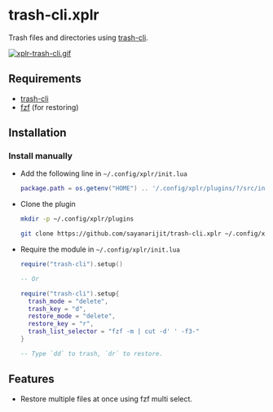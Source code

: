 trash-cli.xplr
==============

Trash files and directories using
[trash-cli](https://github.com/andreafrancia/trash-cli).

[![xplr-trash-cli.gif](https://s6.gifyu.com/images/xplr-trash-cli.gif)](https://gifyu.com/image/Ah1L)


Requirements
------------

- [trash-cli](https://github.com/andreafrancia/trash-cli)
- [fzf](https://github.com/junegunn/fzf) (for restoring)


Installation
------------

### Install manually

- Add the following line in `~/.config/xplr/init.lua`

  ```lua
  package.path = os.getenv("HOME") .. '/.config/xplr/plugins/?/src/init.lua'
  ```

- Clone the plugin

  ```bash
  mkdir -p ~/.config/xplr/plugins

  git clone https://github.com/sayanarijit/trash-cli.xplr ~/.config/xplr/plugins/trash-cli
  ```

- Require the module in `~/.config/xplr/init.lua`

  ```lua
  require("trash-cli").setup()
  
  -- Or
  
  require("trash-cli").setup{
    trash_mode = "delete",
    trash_key = "d",
    restore_mode = "delete",
    restore_key = "r",
    trash_list_selector = "fzf -m | cut -d' ' -f3-"
  }

  -- Type `dd` to trash, `dr` to restore.
  ```


Features
--------

- Restore multiple files at once using fzf multi select.
